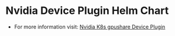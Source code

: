 # Nvidia Device Plugin Helm Chart

* For more information visit: [Nvidia K8s gpushare Device Plugin](https://github.com/ruanxingbaozi/k8s-gpushare-device-plugin)
